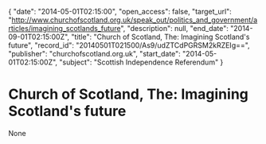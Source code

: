 {
  "date": "2014-05-01T02:15:00", 
  "open_access": false, 
  "target_url": "http://www.churchofscotland.org.uk/speak_out/politics_and_government/articles/imagining_scotlands_future", 
  "description": null, 
  "end_date": "2014-09-01T02:15:00Z", 
  "title": "Church of Scotland, The: Imagining Scotland's future", 
  "record_id": "20140501T021500/As9/udZTCdPGRSM2kRZEIg==", 
  "publisher": "churchofscotland.org.uk", 
  "start_date": "2014-05-01T02:15:00Z", 
  "subject": "Scottish Independence Referendum"
}

# Church of Scotland, The: Imagining Scotland's future

None